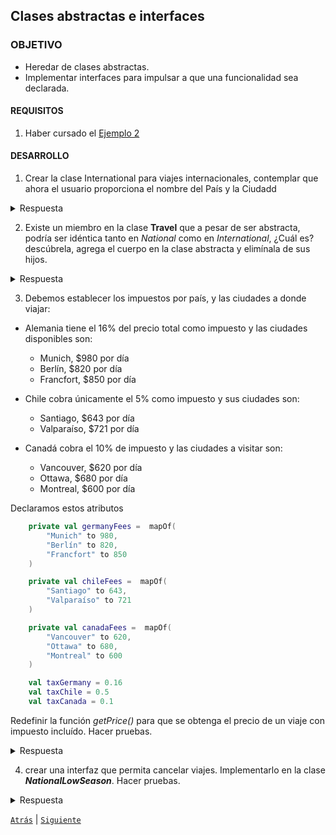 ## Clases abstractas e interfaces

### OBJETIVO 
- Heredar de clases abstractas.
- Implementar interfaces para impulsar a que una funcionalidad sea declarada.

#### REQUISITOS 

1. Haber cursado el [Ejemplo 2](Ejemplo-02)

#### DESARROLLO

1. Crear la clase International para viajes internacionales, contemplar que ahora el usuario proporciona el nombre del País y la Ciudadd

<details>
	<summary>Respuesta</summary>

La clase con los métodos implementados de Travel quedarían así: 

```kotlin
class International(override val country: String, override val city: String) : Travel() {
    override fun quotePrice(numDays: Int) {

    }

    override fun getPrice(numDays: Int): Int {
    }
}
```

</details>

2. Existe un miembro en la clase **Travel** que a pesar de ser abstracta, podría ser idéntica tanto en *National* como en *International*, ¿Cuál es? descúbrela, agrega el cuerpo en la clase abstracta y elimínala de sus hijos.


<details>
	<summary>Respuesta</summary>

el método para cotizar implementado en National, se puede usar también en International, por lo tanto sustituir el método abstracto de **Travel** por:

```kotlin
    fun quotePrice(numDays: Int) {
        val price = getPrice(numDays)
        if(price==0){ //si no existe tarifa para esa ciudad, notificamos al usuario
            println("Lo sentimos, no hacemos viajes a esta ciudad")
        } else{
            println("Tu viaje a $city cuesta \$$price") //notificamos el precio al usuario
        }
    }
```

Borrar sus definiciones tanto en **National** como en **International**

</details>

3. Debemos establecer los impuestos por país, y las ciudades a donde viajar:

* Alemania tiene el 16% del precio total como impuesto y las ciudades disponibles son:
	* Munich, $980 por día
	* Berlín, $820 por día
	* Francfort, $850 por día

* Chile cobra únicamente el 5% como impuesto y sus ciudades son:
	* Santiago, $643 por día
	* Valparaíso, $721 por día
* Canadá cobra el 10% de impuesto y las ciudades a visitar son:
	* Vancouver, $620 por día
	* Ottawa, $680 por día
	* Montreal, $600 por día
	
	
Declaramos estos atributos

```kotlin
    private val germanyFees =  mapOf(
        "Munich" to 980,
        "Berlín" to 820,
        "Francfort" to 850
    )

    private val chileFees =  mapOf(
        "Santiago" to 643,
        "Valparaíso" to 721
    )

    private val canadaFees =  mapOf(
        "Vancouver" to 620,
        "Ottawa" to 680,
        "Montreal" to 600
    )

    val taxGermany = 0.16
    val taxChile = 0.5
    val taxCanada = 0.1
```

Redefinir la función *getPrice()* para que se obtenga el precio de un viaje con impuesto incluído. Hacer pruebas.

<details>
	<summary>Respuesta</summary>

```kotlin
    override fun getPrice(numDays: Int): Int {
        when(country){
            "Alemania" ->{
                val fee = germanyFees[city]
                if(fee==null){
                    return 0
                }
                return (fee * numDays * (1 + taxGermany) ).toInt()

            }
            "Chile" ->{
                val fee = chileFees[city]
                if(fee==null){
                    return 0
                }
                return (fee * numDays * (1 + taxChile)).toInt()
            }
            "Canada" ->{
                val fee = canadaFees[city]
                if(fee==null){
                    return 0
                }
                return (fee * numDays * (1 + taxCanada) ).toInt()
            }
            else ->{
                return 0
            }
        }
    }
```

</details> 

4. crear una interfaz que permita cancelar viajes. Implementarlo en la clase ***NationalLowSeason***. Hacer pruebas.

<details>
	<summary>Respuesta</summary>

Creamos la interfaz 
```kotlin
interface Cancellable {

    fun cancelTravel()

}
```

La clase nueva sería la siguiente:

```kotlin
class NationalLowSeason(city: String) : National(city),IPromotion,Cancellable {
    override  val discount = 10 //es porcentaje, o sea 10%
    override val typeDiscount = 0 //0 para porcentaje, 1 para cantidad

    override fun getPrice(numDays: Int): Int {
        val amount = super.getPrice(numDays)
        return if (amount == 0) 0 else getDiscountPrice(amount)
    }

    override fun cancelTravel() {
        if(reserved){
            reserved = false
            paidAmount=0
            println("Viaje cancelado exitosamente!")
        } else{
            println("Este viaje aún no ha sido reservado")
        }
    }
}
```

Se utilizó este código para verificar que la clase estuviera bien implementada

```kotlin
    val viajeBajaGdl = NationalLowSeason("Guadalajara")
    viajeBajaGdl.reserve(4)
    viajeBajaGdl.cancelTravel()
    viajeBajaGdl.cancelTravel()
    viajeBajaGdl.reserve(2)
```

Se reservó un viaje y se cancelo dos veces la reserva: la primera cancelación pasó, la segunda no se realizó porque ya no había ningún viaje reservado. Se pudo volver a Reservar con éxito.
	
</details>

[`Atrás`](../Ejemplo-02) | [`Siguiente`](../Ejemplo-03)

